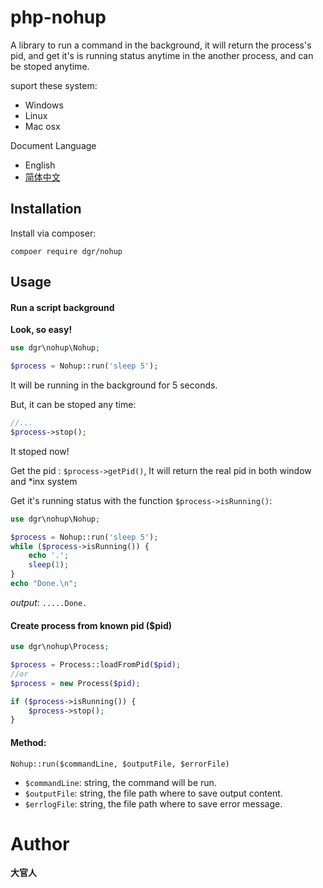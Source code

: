 php-nohup
===

A library to run a command in the background, it will return the process's pid, and get it's is running status anytime in the another process, and can be stoped anytime.  
 

suport these system: 
- Windows
- Linux
- Mac osx

Document Language  
- English
- [简体中文](README_zh.md)

Installation
---

Install via composer:  

`compoer require dgr/nohup`

Usage
---

#### Run a script background

**Look, so easy!**

```php
use dgr\nohup\Nohup;

$process = Nohup::run('sleep 5');
```
It will be running in the background for 5 seconds.

But, it can be stoped any time:

```php
//...
$process->stop();
```
It stoped now!

Get the pid : `$process->getPid()`, It will return the real pid in both window and *inx system

Get it's running status with the function `$process->isRunning()`:
```php
use dgr\nohup\Nohup;

$process = Nohup::run('sleep 5');
while ($process->isRunning()) {
    echo '.';
    sleep(1);
}
echo "Done.\n";

```
*output*: `.....Done.`   



#### Create process from known pid ($pid)

```php
use dgr\nohup\Process;

$process = Process::loadFromPid($pid);  
//or
$process = new Process($pid); 

if ($process->isRunning()) {
    $process->stop();
}
```
#### Method:
`Nohup::run($commandLine, $outputFile, $errorFile)`  
- `$commandLine`: string, the command will be run.  
- `$outputFile`: string, the file path where to save output content.  
- `$errlogFile`: string, the file path where to save error message.  

Author
===
**大官人**
